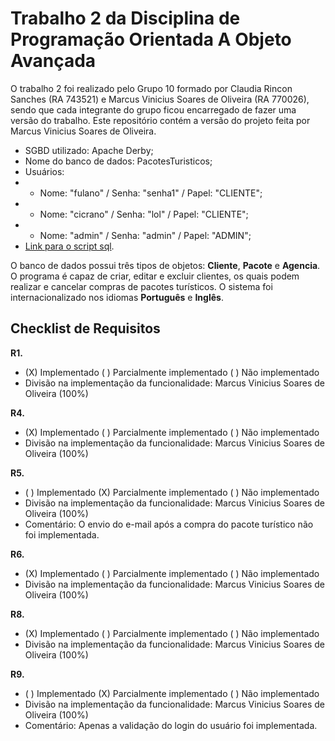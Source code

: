 # Trabalho 2 da Disciplina de Programação Orientada A Objeto Avançada

O trabalho 2 foi realizado pelo Grupo 10 formado por Claudia Rincon Sanches (RA 743521) e Marcus Vinicius Soares de Oliveira (RA 770026), sendo que cada integrante do grupo ficou encarregado de fazer uma versão do trabalho. Este repositório contém a versão do projeto feita por Marcus Vinicius Soares de Oliveira.

- SGBD utilizado: Apache Derby;
- Nome do banco de dados: PacotesTuristicos;
- Usuários:
- - Nome: "fulano" / Senha: "senha1" / Papel: "CLIENTE";
- - Nome: "cicrano" / Senha: "lol" / Papel: "CLIENTE";
- - Nome: "admin" / Senha: "admin" / Papel: "ADMIN";
- [Link para o script sql](https://github.com/HotdogcNutela/TrabalhoPooa2/blob/main/PacotesTuristicos/db/Derby/create.sql).

O banco de dados possui três tipos de objetos: <b>Cliente</b>, <b>Pacote</b> e <b>Agencia</b>. O programa é capaz de criar, editar e excluir clientes, os quais podem realizar e cancelar compras de pacotes turísticos. O sistema foi internacionalizado nos idiomas <b>Português</b> e <b>Inglês</b>.

Checklist de Requisitos
  -
  <b>R1.</b>
  - (X) Implementado ( ) Parcialmente implementado ( ) Não implementado
  - Divisão na implementação da funcionalidade: Marcus Vinicius Soares de Oliveira (100%)
  
  <b>R4.</b>
  - (X) Implementado ( ) Parcialmente implementado ( ) Não implementado
  - Divisão na implementação da funcionalidade: Marcus Vinicius Soares de Oliveira (100%)
  
  <b>R5.</b>
  - ( ) Implementado (X) Parcialmente implementado ( ) Não implementado
  - Divisão na implementação da funcionalidade: Marcus Vinicius Soares de Oliveira (100%)
  - Comentário: O envio do e-mail após a compra do pacote turístico não foi implementada.
  
  <b>R6.</b>
  - (X) Implementado ( ) Parcialmente implementado ( ) Não implementado
  - Divisão na implementação da funcionalidade: Marcus Vinicius Soares de Oliveira (100%)
  
  <b>R8.</b>
  - (X) Implementado ( ) Parcialmente implementado ( ) Não implementado
  - Divisão na implementação da funcionalidade: Marcus Vinicius Soares de Oliveira (100%)
  
  <b>R9.</b>
  - ( ) Implementado (X) Parcialmente implementado ( ) Não implementado
  - Divisão na implementação da funcionalidade: Marcus Vinicius Soares de Oliveira (100%)
  - Comentário: Apenas a validação do login do usuário foi implementada.


